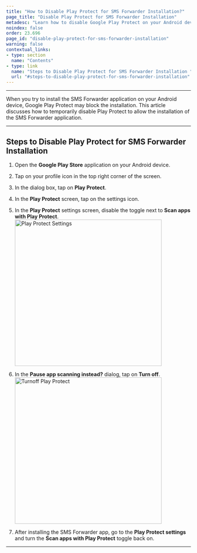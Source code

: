 ```yaml
---
title: "How to Disable Play Protect for SMS Forwarder Installation?"
page_title: "Disable Play Protect for SMS Forwarder Installation"
metadesc: "Learn how to disable Google Play Protect on your Android device to install the SMS Forwarder app without being blocked, flagged, or getting security warnings."
noindex: false
order: 23.696
page_id: "disable-play-protect-for-sms-forwarder-installation"
warning: false
contextual_links:
- type: section
  name: "Contents"
- type: link
  name: "Steps to Disable Play Protect for SMS Forwarder Installation "
  url: "#steps-to-disable-play-protect-for-sms-forwarder-installation"
---
```


---

When you try to install the SMS Forwarder application on your Android device, Google Play Protect may block the installation. This article discusses how to temporarily disable Play Protect to allow the installation of the SMS Forwarder application. 

---

## **Steps to Disable Play Protect for SMS Forwarder Installation**

1. Open the **Google Play Store** application on your Android device. 

2. Tap on your profile icon in the top right corner of the screen. 

3. In the dialog box, tap on **Play Protect**.

4. In the **Play Protect** screen, tap on the settings icon. 

5. In the **Play Protect** settings screen, disable the toggle next to **Scan apps with Play Protect**. 
   <img src="https://s3.amazonaws.com/static-docs.testsigma.com/new_images/projects/manage-access/Settinsg_PlayProtect.png" alt="Play Protect Settings" style="width: 400px;" />

6. In the **Pause app scanning instead?** dialog, tap on **Turn off**. 
   <img src="https://s3.amazonaws.com/static-docs.testsigma.com/new_images/projects/troubleshooting/Disable_2.1.png" alt="Turnoff Play Protect" style="width: 400px;" /> 

7. After installing the SMS Forwarder app, go to the **Play Protect settings** and turn the **Scan apps with Play Protect** toggle back on.

---